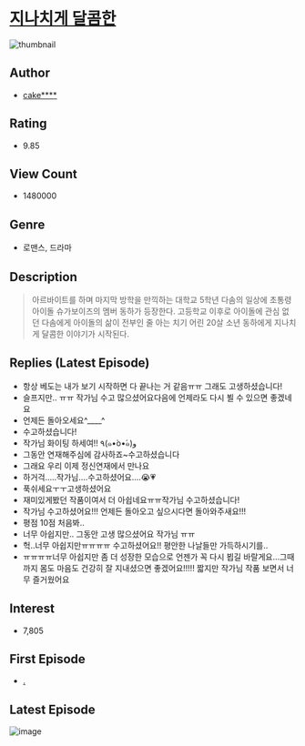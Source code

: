 # [지나치게 달콤한](https://comic.naver.com/bestChallenge/list?titleId=687651)
![thumbnail](https://image-comic.pstatic.net/user_contents_data/challenge_comic/2020/09/19/100310/thumbnail_202x164a7618ccf_13ff_40c7_8f80_7d72a59dc582_00001441.JPEG)

## Author
- [cake****](https://comic.naver.com/artistTitle?id=100310)

## Rating
- 9.85

## View Count
- 1480000

## Genre
- 로맨스, 드라마

## Description
> 아르바이트를 하며 마지막 방학을 만끽하는 대학교 5학년 다솜의 일상에 초통령 아이돌 슈가보이즈의 멤버 동하가 등장한다. 고등학교 이후로 아이돌에 관심 없던 다솜에게 아이돌의 삶이 전부인 줄 아는 치기 어린 20살 소년 동하에게 지나치게 달콤한 이야기가 시작된다.

## Replies (Latest Episode)
- 항상 베도는 내가 보기 시작하면 다 끝나는 거 같음ㅠㅠ 그래도 고생하셨습니다!
- 슬프지만.. ㅠㅠ 작가님 수고 많으셨어요다음에 언제라도 다시 뵐 수 있으면 좋겠네요
- 언제든 돌아오세요^____^
- 수고하셨습니다!
- 작가님 화이팅 하세여!! ٩(๑•̀o•́๑)و
- 그동안 연재해주심에 감사하죠~수고하셨습니다
- 그래요 우리 이제 정신연재에서 만나요
- 하거걱.....작가님....수고하셨어요....😭💗
- 푹쉬세요ㅜㅜ고생하셨어요
- 재미있게봤던 작품이여서 더 아쉽네요ㅠㅠ작가님 수고하셨습니다!
- 작가님 수고하셨어요!!! 언제든 돌아오고 싶으시다면 돌아와주새요!!!
- 평점 10점 처음봐..
- 너무 아쉽지만.. 그동안 고생 많으셨어요 작가님 ㅠㅠ
- 헉..너무 아쉽지만ㅠㅠㅠㅠ 수고하셨어요!! 평안한 나날들만 가득하시기를..
- ㅠㅠㅠㅠ너무 아쉽지만 좀 더 성장한 모습으로 언젠가 꼭 다시 뵙길 바랄게요...그때까지 몸도 마음도 건강히 잘 지내셨으면 좋겠어요!!!!! 짧지만 작가님 작품 보면서 너무 즐거웠어요

## Interest
- 7,805

## First Episode
- [.](https://comic.naver.com/bestChallenge/detail?titleId=687651&no=9)

## Latest Episode
![image](https://image-comic.pstatic.net/user_contents_data/challenge_comic/2021/03/07/100310/upload_7077233332952838964.jpeg)
